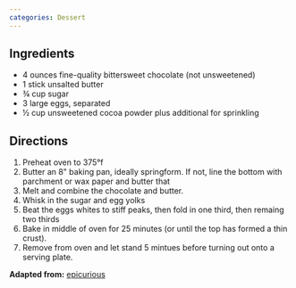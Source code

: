 ```yaml
---
categories: Dessert
---
```

## Ingredients
 - 4 ounces fine-quality bittersweet chocolate (not unsweetened)
 - 1 stick unsalted butter
 - &frac34; cup sugar
 - 3 large eggs, separated
 - &frac12; cup unsweetened cocoa powder plus additional for sprinkling

## Directions
1. Preheat oven to 375&deg;f
2. Butter an 8" baking pan, ideally springform. If not, line the bottom with parchment or wax paper and butter that
3. Melt and combine the chocolate and butter.
4. Whisk in the sugar and egg yolks
5. Beat the eggs whites to stiff peaks, then fold in one third, then remaing two thirds
6. Bake in middle of oven for 25 minutes (or until the top has formed a thin crust).
7. Remove from oven and let stand 5 mintues before turning out onto a serving plate.


**Adapted from:** [epicurious](http://www.epicurious.com/recipes/food/views/flourless-chocolate-cake-14478)